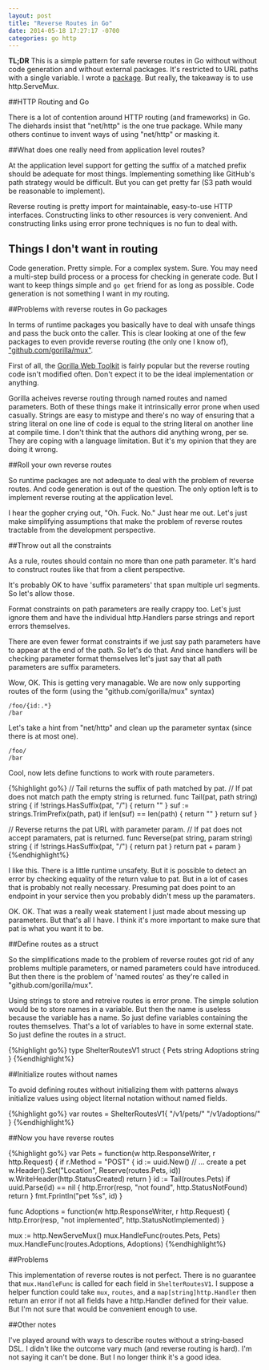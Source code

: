 ```yaml
---
layout: post
title: "Reverse Routes in Go"
date: 2014-05-18 17:27:17 -0700
categories: go http
---
```

**TL;DR** This is a simple pattern for safe reverse routes in Go without
without code generation and without external packages.  It's restricted to URL
paths with a single variable.  I wrote a
[package](https://github.com/bmatsuo/rt).  But really, the takeaway is to use
http.ServeMux.

##HTTP Routing and Go

There is a lot of contention around HTTP routing (and frameworks) in Go.  The
diehards insist that "net/http" is the one true package.  While many others
continue to invent ways of using "net/http" or masking it.

##What does one really need from application level routes?

At the application level support for getting the suffix of a matched prefix
should be adequate for most things.  Implementing something like GitHub's path
strategy would be difficult.  But you can get pretty far (S3 path would be
reasonable to implement).

Reverse routing is pretty import for maintainable, easy-to-use HTTP interfaces.
Constructing links to other resources is very convenient.  And constructing
links using error prone techniques is no fun to deal with.

## Things I don't want in routing

Code generation.  Pretty simple.  For a complex system.  Sure.  You may need a
multi-step build process or a process for checking in generate code.  But I
want to keep things simple and `go get` friend for as long as possible.  Code
generation is not something I want in my routing.

##Problems with reverse routes in Go packages

In terms of runtime packages you basically have to deal with unsafe things and
pass the buck onto the caller.  This is clear looking at one of the few
packages to even provide reverse routing (the only one I know of),
["github.com/gorilla/mux"](https://github.com/gorilla/mux).

First of all, the [Gorilla Web Toolkit](http://www.gorillatoolkit.org) is
fairly popular but the reverse routing code isn't modified often.  Don't
expect it to be the ideal implementation or anything.

Gorilla acheives reverse routing through named routes and named parameters.
Both of these things make it intrinsically error prone when used casually.
Strings are easy to mistype and there's no way of ensuring that a string
literal on one line of code is equal to the string literal on another line at
compile time.  I don't think that the authors did anything wrong, per se.  They
are coping with a language limitation.  But it's my opinion that they are doing
it wrong.

##Roll your own reverse routes

So runtime packages are not adequate to deal with the problem of reverse
routes.  And code generation is out of the question.  The only option left is
to implement reverse routing at the application level.

I hear the gopher crying out, "Oh. Fuck. No." Just hear me out.  Let's just
make simplifying assumptions that make the problem of reverse routes tractable
from the development perspective.

##Throw out all the constraints

As a rule, routes should contain no more than one path parameter.  It's hard to
construct routes like that from a client perspective.

It's probably OK to have 'suffix parameters' that span multiple url segments.
So let's allow those.

Format constraints on path parameters are really crappy too.  Let's just ignore
them and have the individual http.Handlers parse strings and report errors
themselves.

There are even fewer format constraints if we just say path parameters have to
appear at the end of the path.  So let's do that.  And since handlers will be
checking parameter format themselves let's just say that all path parameters
are suffix parameters.

Wow, OK. This is getting very managable. We are now only supporting routes of
the form (using the "github.com/gorilla/mux" syntax)

    /foo/{id:.*}
    /bar

Let's take a hint from "net/http" and clean up the parameter syntax (since
there is at most one).

    /foo/
    /bar

Cool, now lets define functions to work with route parameters.

{%highlight go%}
// Tail returns the suffix of path matched by pat.
// If pat does not match path the empty string is returned.
func Tail(pat, path string) string {
    if !strings.HasSuffix(pat, "/") {
        return ""
    }
    suf := strings.TrimPrefix(path, pat)
    if len(suf) == len(path) {
        return ""
    }
    return suf
}

// Reverse returns the pat URL with parameter param.
// If pat does not accept paramaters, pat is returned.
func Reverse(pat string, param string) string {
    if !strings.HasSuffix(pat, "/") {
        return pat
    }
    return pat + param
}
{%endhighlight%}

I like this.  There is a little runtime unsafety.  But it is possible to
detect an error by checking equality of the return value to pat.  But in a lot
of cases that is probably not really necessary.  Presuming pat does point to an
endpoint in your service then you probably didn't mess up the paramaters.

OK.  OK.  That was a really weak statement I just made about messing up
parameters.  But that's all I have.  I think it's more important to make sure
that pat is what you want it to be.

##Define routes as a struct

So the simplifications made to the problem of reverse routes got rid of any
problems multiple parameters, or named parameters could have introduced.  But
then there is the problem of 'named routes' as they're called in
"github.com/gorilla/mux".

Using strings to store and retreive routes is error prone.  The simple solution
would be to store names in a variable.  But then the name is useless because
the variable has a name.  So just define variables containing the routes
themselves.  That's a lot of variables to have in some external state.  So just
define the routes in a struct.

{%highlight go%}
type ShelterRoutesV1 struct {
    Pets      string
    Adoptions string
}
{%endhighlight%}

##Initialize routes without names

To avoid defining routes without initializing them with patterns always
initialize values using object liternal notation without named fields. 

{%highlight go%}
var routes = ShelterRoutesV1{
    "/v1/pets/"
    "/v1/adoptions/"
}
{%endhighlight%}

##Now you have reverse routes

{%highlight go%}
var Pets = function(w http.ResponseWriter, r http.Request) {
    if r.Method = "POST" {
        id := uuid.New()
        // ... create a pet
        w.Header().Set("Location", Reserve(routes.Pets, id))
        w.WriteHeader(http.StatusCreated)
        return
    }
    id := Tail(routes.Pets)
    if uuid.Parse(id) == nil {
        http.Error(resp, "not found", http.StatusNotFound)
        return
    }
    fmt.Fprintln("pet %s", id)
}

func Adoptions = function(w http.ResponseWriter, r http.Request) {
    http.Error(resp, "not implemented", http.StatusNotImplemented)
}

mux := http.NewServeMux()
mux.HandleFunc(routes.Pets, Pets)
mux.HandleFunc(routes.Adoptions, Adoptions)
{%endhighlight%}

##Problems

This implementation of reverse routes is not perfect.  There is no guarantee
that `mux.HandleFunc` is called for each field in `ShelterRoutesV1`.  I suppose
a helper function could take `mux`, `routes`, and a `map[string]http.Handler`
then return an error if not all fields have a http.Handler defined for their
value. But I'm not sure that would be convenient enough to use.

##Other notes

I've played around with ways to describe routes without a string-based DSL.  I
didn't like the outcome vary much (and reverse routing is hard).  I'm not
saying it can't be done.  But I no longer think it's a good idea.
